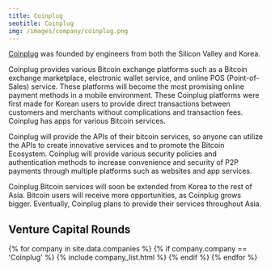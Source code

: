```yaml
---
title: Coinplug
seotitle: Coinplug
img: /images/company/coinplug.png
---
```


<a href="https://www.coinplug.com">Coinplug</a> was founded by engineers from both the Silicon Valley and Korea.

Coinplug provides various Bitcoin exchange platforms such as a Bitcoin exchange marketplace, electronic wallet service, and online POS (Point-of-Sales) service. These platforms will become the most promising online payment methods in a mobile environment. These Coinplug platforms were first made for Korean users to provide direct transactions between customers and merchants without complications and transaction fees. Coinplug has apps for various Bitcoin services.

Coinplug will provide the APIs of their bitcoin services, so anyone can utilize the APIs to create innovative services and to promote the Bitcoin Ecosystem. Coinplug will provide various security policies and authentication methods to increase convenience and security of P2P payments through multiple platforms such as websites and app services.

Coinplug Bitcoin services will soon be extended from Korea to the rest of Asia. Bitcoin users will receive more opportunities, as Coinplug grows bigger. Eventually, Coinplug plans to provide their services throughout Asia.

## Venture Capital Rounds

{% for company in site.data.companies %}
{% if company.company == 'Coinplug' %}
{% include company_list.html %}
{% endif %}
{% endfor %}
